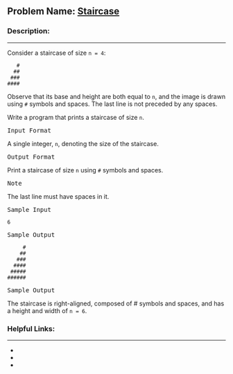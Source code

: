 ## Problem Name: [Staircase](https://www.hackerrank.com/challenges/staircase/problem)

### Description:

---

Consider a staircase of size `n = 4`:

```
   #
  ##
 ###
####
```

Observe that its base and height are both equal to `n`, and the image is drawn using `#` symbols and spaces. The last line is not preceded by any spaces.

Write a program that prints a staircase of size `n`.

<kbd>Input Format</kbd>

A single integer, `n`, denoting the size of the staircase.

<kbd>Output Format</kbd>

Print a staircase of size `n` using `#` symbols and spaces.

<kbd>Note</kbd>

The last line must have spaces in it.

<kbd>Sample Input</kbd>

```
6
```

<kbd>Sample Output</kbd>

```
     #
    ##
   ###
  ####
 #####
######
```

<kbd>Sample Output</kbd>

The staircase is right-aligned, composed of # symbols and spaces, and has a height and width of `n = 6`.

### Helpful Links:

---

-

-

-
